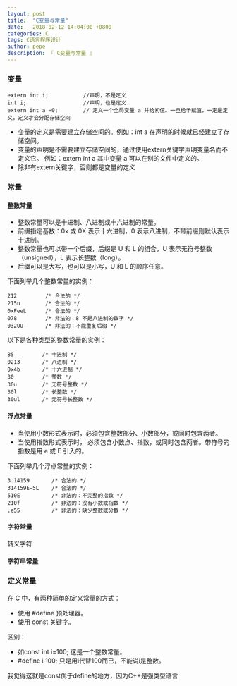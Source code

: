```yaml
---
layout: post
title:  "C变量与常量"
date:   2018-02-12 14:04:00 +0800
categories: C
tags: C语言程序设计
author: pepe
description: 『 C变量与常量 』
---
```


### **变量**

```
extern int i;           //声明，不是定义
int i;                  //声明，也是定义
extern int a =0;        // 定义一个全局变量 a 并给初值。一旦给予赋值，一定是定义，定义才会分配存储空间
```

* 变量的定义是需要建立存储空间的。例如：int a 在声明的时候就已经建立了存储空间。
* 变量的声明是不需要建立存储空间的，通过使用extern关键字声明变量名而不定义它。 例如：extern int a 其中变量 a 可以在别的文件中定义的。
* 除非有extern关键字，否则都是变量的定义

### **常量**

#### 整数常量

* 整数常量可以是十进制、八进制或十六进制的常量。
* 前缀指定基数：0x 或 0X 表示十六进制，0 表示八进制，不带前缀则默认表示十进制。
* 整数常量也可以带一个后缀，后缀是 U 和 L 的组合，U 表示无符号整数（unsigned），L 表示长整数（long）。
* 后缀可以是大写，也可以是小写，U 和 L 的顺序任意。

下面列举几个整数常量的实例：
```
212         /* 合法的 */
215u        /* 合法的 */
0xFeeL      /* 合法的 */
078         /* 非法的：8 不是八进制的数字 */
032UU       /* 非法的：不能重复后缀 */
```
以下是各种类型的整数常量的实例：
```
85         /* 十进制 */
0213       /* 八进制 */
0x4b       /* 十六进制 */
30         /* 整数 */
30u        /* 无符号整数 */
30l        /* 长整数 */
30ul       /* 无符号长整数 */
```
#### 浮点常量

* 当使用小数形式表示时，必须包含整数部分、小数部分，或同时包含两者。
* 当使用指数形式表示时， 必须包含小数点、指数，或同时包含两者。带符号的指数是用 e 或 E 引入的。

下面列举几个浮点常量的实例：
```
3.14159       /* 合法的 */
314159E-5L    /* 合法的 */
510E          /* 非法的：不完整的指数 */
210f          /* 非法的：没有小数或指数 */
.e55          /* 非法的：缺少整数或分数 */
```

#### 字符常量
转义字符

#### 字符串常量

### **定义常量**

在 C 中，有两种简单的定义常量的方式：

* 使用 #define 预处理器。
* 使用 const 关键字。

区别：

* 如const int i=100; 这是一个整数常量。
* #define i 100; 只是用i代替100而已，不能说i是整数。

我觉得这就是const优于define的地方，因为C++是强类型语言 






